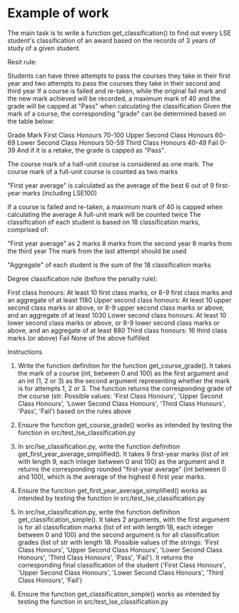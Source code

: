 # Example of work

The main task is to write a function get_classification() to find out every LSE student's classification of an award based on the records of 3 years of study of a given student. 


Resit rule:

Students can have three attempts to pass the courses they take in their first year and two attempts to pass the courses they take in their second and third year
If a course is failed and re-taken, while the original fail mark and the new mark achieved will be recorded, a maximum mark of 40 and the grade will be capped at "Pass" when calculating the classification
Given the mark of a course, the corresponding "grade" can be determined based on the table below:

Grade	Mark
First Class Honours	70-100
Upper Second Class Honours	60-69
Lower Second Class Honours	50-59
Third Class Honours	40-49
Fail	0-39
And if it is a retake, the grade is capped as "Pass".

The course mark of a half-unit course is considered as one mark. The course mark of a full-unit course is counted as two marks

"First year average" is calculated as the average of the best 6 out of 9 first-year marks (including LSE100)

If a course is failed and re-taken, a maximum mark of 40 is capped when calculating the average
A full-unit mark will be counted twice
The classification of each student is based on 18 classification marks, comprised of:

"First year average" as 2 marks
8 marks from the second year
8 marks from the third year
The mark from the last attempt should be used

"Aggregate" of each student is the sum of the 18 classification marks

Degree classification rule (before the penalty rule):

First class honours:
At least 10 first class marks, or
8-9 first class marks and an aggregate of at least 1180
Upper second class honours:
At least 10 upper second class marks or above, or
8-9 upper second class marks or above, and an aggregate of at least 1030
Lower second class honours:
At least 10 lower second class marks or above, or
8-9 lower second class marks or above, and an aggregate of at least 880
Third class honours:
16 third class marks (or above)
Fail
None of the above fulfilled

Instructions
1. Write the function definition for the function get_course_grade(). It takes the mark of a course (int, between 0 and 100) as the first argument and an int (1, 2 or 3) as the second argument representing whether the mark is for attempts 1, 2 or 3. The function returns the corresponding grade of the course (str. Possible values: 'First Class Honours', 'Upper Second Class Honours', 'Lower Second Class Honours', 'Third Class Honours', 'Pass', 'Fail') based on the rules above

2. Ensure the function get_course_grade() works as intended by testing the function in src/test_lse_classification.py

3. In src/lse_classification.py, write the function definition get_first_year_average_simplified(). It takes 9 first-year marks (list of int with length 9, each integer between 0 and 100) as the argument and it returns the corresponding rounded "first-year average" (int between 0 and 100), which is the average of the highest 6 first year marks.

4. Ensure the function get_first_year_average_simplified() works as intended by testing the function in src/test_lse_classification.py

5. In src/lse_classification.py, write the function definition get_classification_simple(). It takes 2 arguments, with the first argument is for all classification marks (list of int with length 18, each integer between 0 and 100) and the second argument is for all classification grades (list of str with length 18. Possible values of the strings: 'First Class Honours', 'Upper Second Class Honours', 'Lower Second Class Honours', 'Third Class Honours', 'Pass', 'Fail'). It returns the corresponding final classification of the student ('First Class Honours', 'Upper Second Class Honours', 'Lower Second Class Honours', 'Third Class Honours', 'Fail')

6. Ensure the function get_classification_simple() works as intended by testing the function in src/test_lse_classification.py
